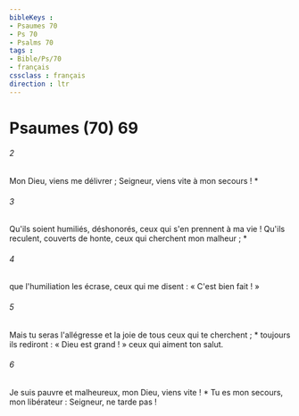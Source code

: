 ```yaml
---
bibleKeys : 
- Psaumes 70
- Ps 70
- Psalms 70
tags : 
- Bible/Ps/70
- français
cssclass : français
direction : ltr
---
```


# Psaumes (70) 69

###### 2
Mon Dieu, viens me délivrer ; Seigneur, viens vite à mon secours ! *
###### 3
Qu'ils soient humiliés, déshonorés, ceux qui s'en prennent à ma vie ! Qu'ils reculent, couverts de honte, ceux qui cherchent mon malheur ; *
###### 4
que l'humiliation les écrase, ceux qui me disent : « C'est bien fait ! »
###### 5
Mais tu seras l'allégresse et la joie de tous ceux qui te cherchent ; * toujours ils rediront : « Dieu est grand ! » ceux qui aiment ton salut.
###### 6
Je suis pauvre et malheureux, mon Dieu, viens vite ! * Tu es mon secours, mon libérateur : Seigneur, ne tarde pas !

